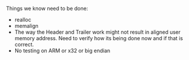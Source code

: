 
Things we know need to be done:

- realloc
- memalign
- The way the Header and Trailer work might not result in aligned user memory address.
  Need to verify how its being done now and if that is correct.
- No testing on ARM or x32 or big endian


